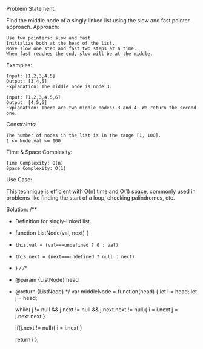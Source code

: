 
Problem Statement:

Find the middle node of a singly linked list using the slow and fast pointer approach.
Approach:

    Use two pointers: slow and fast.
    Initialize both at the head of the list.
    Move slow one step and fast two steps at a time.
    When fast reaches the end, slow will be at the middle.

Examples:

    Input: [1,2,3,4,5]
    Output: [3,4,5]
    Explanation: The middle node is node 3.

    Input: [1,2,3,4,5,6]
    Output: [4,5,6]
    Explanation: There are two middle nodes: 3 and 4. We return the second one.

Constraints:

    The number of nodes in the list is in the range [1, 100].
    1 <= Node.val <= 100

Time & Space Complexity:

    Time Complexity: O(n)
    Space Complexity: O(1)

Use Case:

This technique is efficient with O(n) time and O(1) space, commonly used in problems like finding the start of a loop, checking palindromes, etc.

Solution:
/**
 * Definition for singly-linked list.
 * function ListNode(val, next) {
 *     this.val = (val===undefined ? 0 : val)
 *     this.next = (next===undefined ? null : next)
 * }
 */
/**
 * @param {ListNode} head
 * @return {ListNode}
 */
var middleNode = function(head) {
    let i = head;
    let j = head;

    while( j != null && j.next != null && j.next.next != null){
        i = i.next
        j = j.next.next
    }

    if(j.next != null){
        i = i.next
    }

    return i
};
